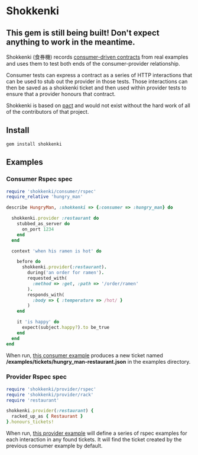 # Shokkenki

## This gem is still being built! Don't expect anything to work in the meantime.

Shokkenki (食券機) records [consumer-driven contracts](http://martinfowler.com/articles/consumerDrivenContracts.html) from real examples and uses them to test both ends of the consumer-provider relationship.

Consumer tests can express a contract as a series of HTTP interactions that can be used to stub out the provider in those tests. Those interactions can then be saved as a shokkenki ticket and then used within provider tests to ensure that a provider honours that contract.

Shokkenki is based on [pact](https://github.com/uglyog/pact) and would not exist without the hard work of all of the contributors of that project.

## Install

    gem install shokkenki

## Examples

### Consumer Rspec spec

```ruby
require 'shokkenki/consumer/rspec'
require_relative 'hungry_man'

describe HungryMan, :shokkenki => {:consumer => :hungry_man} do

  shokkenki.provider :restaurant do
    stubbed_as_server do
      on_port 1234
    end
  end

  context 'when his ramen is hot' do

    before do
      shokkenki.provider(:restaurant).
        during('an order for ramen').
        requested_with(
          :method => :get, :path => '/order/ramen'
        ).
        responds_with(
          :body => { :temperature => /hot/ }
        )
    end

    it 'is happy' do
      expect(subject.happy?).to be_true
    end
  end
end
```

When run, [this consumer example](examples/consumer/hungry_man_spec.rb) produces a new ticket named **/examples/tickets/hungry_man-restaurant.json** in the examples directory.

### Provider Rspec spec

```ruby
require 'shokkenki/provider/rspec'
require 'shokkenki/provider/rack'
require 'restaurant'

shokkenki.provider(:restaurant) {
  racked_up_as { Restaurant }
}.honours_tickets!

```

When run, [this provider example](examples/provider/restaurant_spec.rb) will define a series of rspec examples for each interaction in any found tickets. It will find the ticket created by the previous consumer example by default.
